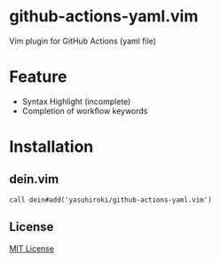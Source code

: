 # github-actions-yaml.vim

Vim plugin for GitHub Actions (yaml file)

# Feature

- Syntax Highlight (incomplete)
- Completion of workflow keywords

# Installation

## dein.vim

```vim
call dein#add('yasuhiroki/github-actions-yaml.vim')
```

## License

[MIT License](License.txt)

